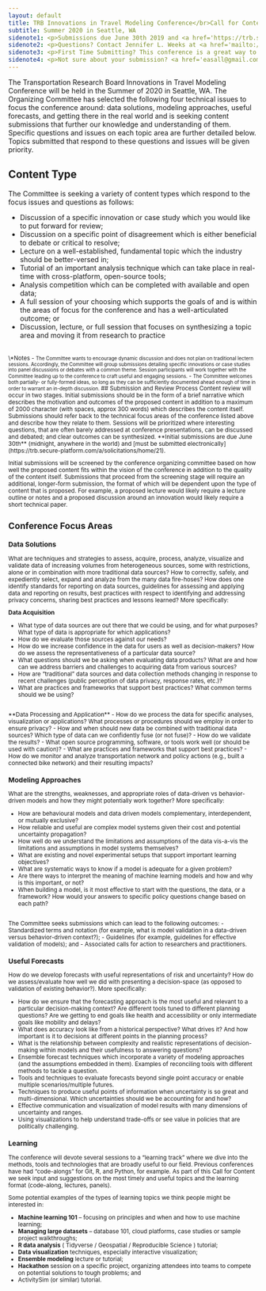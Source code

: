 ```yaml
---
layout: default
title: TRB Innovations in Travel Modeling Conference</br>Call for Content
subtitle: Summer 2020 in Seattle, WA
sidenote1: <p>Submissions due June 30th 2019 and <a href='https://trb.secure-platform.com/a/solicitations/home/21'>must be submitted electronically.</a>
sidenote2: <p>Questions? Contact Jennifer L. Weeks at <a href='mailto://jlweeks@nas.edu'>JLWeeks@nas.edu</a>.
sidenote3: <p>First Time Submitting? This conference is a great way to get to know the community and share your ideas and the work that you are doing.  <i>We strongly encourage first-time speakers to submit talks for our events.</i> </p>
sidenote4: <p>Not sure about your submission? <a href='easall@gmail.com'>Reach out to us</a> and we would be happy to work with you on it.</p>
---
```

The Transportation Research Board Innovations in Travel Modeling Conference will be held in the Summer of 2020 in Seattle, WA. The Organizing Committee has selected the following four technical issues to focus the conference around: data solutions, modeling approaches, useful forecasts, and getting there in the real world and is seeking content submissions that further our knowledge and understanding of them.  Specific questions and issues on each topic area are further detailed below. Topics submitted that respond to these questions and issues will be given priority.  

## Content Type
The Committee is seeking a variety of content types which respond to the focus issues and questions as follows:  
 - Discussion of a specific innovation or case study which you would like to put forward for review;  
 - Discussion on a specific point of disagreement which is either beneficial to debate or critical to resolve;  
 - Lecture on a well-established, fundamental topic which the industry should be better-versed in;  
 - Tutorial of an important analysis technique which can take place in real-time with cross-platform, open-source tools;  
 - Analysis competition which can be completed with available and open data;  
 - A full session of your choosing which supports the goals of and is within the areas of focus for the conference and has a well-articulated outcome; or
 - Discussion, lecture, or full session that focuses on synthesizing a topic area and moving it from research to practice

<br/>
<small>
\*Notes  
-  <small>The Committee wants to encourage dynamic discussion and does not plan on traditional lectern sessions. Accordingly, the Committee will group submissions detailing specific innovations or case studies into panel discussions or debates with a common theme. Session participants will work together with the Committee leading up to the conference to craft useful and engaging sessions.  </small>
 -  <small>The Committee welcomes both partially- or fully-formed ideas, so long as they can be sufficiently documented ahead enough of time in order to warrant an in-depth discussion.  </small>
## Submission and Review Process
Content review will occur in two stages.  Initial submissions should be in the form of a brief narrative which describes the motivation and outcomes of the proposed content in addition to a maximum of 2000 character (with spaces, approx 300 words) which describes the content itself.  Submissions should refer back to the technical focus areas of the conference listed above and describe how they relate to them. Sessions will be prioritized where interesting questions, that are often barely addressed at conference presentations, can be discussed and debated; and clear outcomes can be synthesized. **Initial submissions are due June 30th** (midnight, anywhere in the world) and [must be submitted electronically](https://trb.secure-platform.com/a/solicitations/home/21).

Initial submissions will be screened by the conference organizing committee based on how well the proposed content fits within the vision of the conference in addition to the quality of the content itself.  Submissions that proceed from the screening stage will require an additional, longer-form submission, the format of which will be dependent upon the type of content that is proposed.  For example, a proposed lecture would likely require a lecture outline or notes and a proposed discussion around an innovation would likely require a short technical paper.

## Conference Focus Areas
### Data Solutions
What are techniques and strategies to assess, acquire, process, analyze, visualize and validate data of increasing volumes from heterogeneous sources, some with restrictions, alone or in combination with more traditional data sources? How to correctly, safely, and expediently select, expand and analyze from the many data fire-hoses? How does one identify standards for reporting on data sources, guidelines for assessing and applying data and reporting on results, best practices with respect to identifying and addressing privacy concerns, sharing best practices and lessons learned? More specifically:

**Data Acquisition**
 - What type of data sources are out there that we could be using, and for what purposes? What type of data is appropriate for which applications?   
 - How do we evaluate those sources against our needs?  
 - How do we increase confidence in the data for users as well as decision-makers? How do we assess the representativeness of a particular data source?  
 - What questions should we be asking when evaluating data products? What are and how can we address barriers and challenges to acquiring data from various sources?  
 - How are “traditional” data sources and data collection methods changing in response to recent challenges (public perception of data privacy, response rates, etc.)?  
 - What are practices and frameworks that support best practices?  What common terms should we be using?  
<br/>
**Data Processing and Application**
 - How do we process the data for specific analyses, visualization or applications?  What processes or procedures should we employ in order to ensure privacy?  
 - How and when should new data be combined with traditional data sources? Which type of data can we confidently fuse (or not fuse)?  
 - How do we validate the results?   
 - What open source programming, software, or tools work well (or should be used with caution)?  
 - What are practices and frameworks that support best practices?  
 - How do we monitor and analyze transportation network and policy actions (e.g., built a connected bike network) and their resulting impacts?  

### Modeling Approaches
What are the strengths, weaknesses, and appropriate roles of data-driven vs behavior-driven models and how they might potentially work together? More specifically:

 - How are behavioural models and data driven models complementary, interdependent, or mutually exclusive?  
 - How reliable and useful are complex model systems given their cost and potential uncertainty propagation?  
 - How well do we understand the limitations and assumptions of the data vis-a-vis the limitations and assumptions in model systems themselves?  
 - What are existing and novel experimental setups that support important learning objectives?  
 - What are systematic ways to know if a model is adequate for a given problem?  
 - Are there ways to interpret the meaning of machine learning models and how and why is this important, or not?  
 - When building a model, is it most effective to start with the questions, the data, or a framework? How would your answers to specific policy questions change based on each path?  

<br/>
The Committee seeks submissions which can lead to the following outcomes:
 - Standardized terms and notation (for example, what is model validation in a data-driven versus behavior-driven context?);  
 - Guidelines (for example, guidelines for effective validation of models); and  
 - Associated calls for action to researchers and practitioners.  

### Useful Forecasts
How do we develop forecasts with useful representations of risk and uncertainty? How do we assess/evaluate how well we did with presenting a decision-space (as opposed to validation of existing behavior?).  More specifically:

 - How do we ensure that the forecasting approach is the most useful and relevant to a particular decision-making context? Are different tools tuned to different planning questions? Are we getting to end goals like health and accessibility or only intermediate goals like mobility and delays?  
 - What does accuracy look like from a historical perspective? What drives it? And how important is it to decisions at different points in the planning process?  
 - What is the relationship between complexity and realistic representations of decision-making within models and their usefulness to answering questions?  
 - Ensemble forecast techniques which incorporate a variety of modeling approaches (and the assumptions embedded in them). Examples of reconciling tools with different methods to tackle a question.  
 - Tools and techniques to evaluate forecasts beyond single point accuracy or enable multiple scenarios/multiple futures.  
 - Techniques to produce useful points of information when uncertainty is so great and multi-dimensional. Which uncertainties should we be accounting for and how?  
 - Effective communication and visualization of model results with many dimensions of uncertainty and ranges.  
 - Using visualizations to help understand trade-offs or see value in policies that are politically challenging.  

### Learning
The conference will devote several sessions to a “learning track” where we dive into the methods, tools and technologies that are broadly useful to our field. Previous conferences have had “code-alongs” for Git, R, and Python, for example. As part of this Call for Content we seek input and suggestions on the most timely and useful topics and the learning format (code-along, lectures, panels).

Some potential examples of the types of learning topics we think people might be interested in:
 - **Machine learning 101** – focusing on principles and when and how to use machine learning;  
 - **Managing large datasets** – database 101, cloud platforms, case studies or sample project walkthroughs;  
 - **R data analysis** ( Tidyverse / Geospatial / Reproducible Science ) tutorial;  
 - **Data visualization** techniques, especially interactive visualization;  
 - **Ensemble modeling** lecture or tutorial;  
 - **Hackathon** session on a specific project, organizing attendees into teams to compete on potential solutions to tough problems; and  
 - ActivitySim (or similar) tutorial.  
